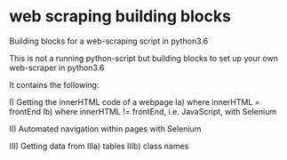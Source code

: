 # web scraping building blocks
Building blocks for a web-scraping script in python3.6

This is not a running python-script but building blocks to set up your own web-scraper in python3.6

It contains the following:

I) Getting the innerHTML code of a webpage
  Ia) where innerHTML = frontEnd
  Ib) where innerHTML != frontEnd, i.e. JavaScript, with Selenium

II) Automated navigation within pages with Selenium

III) Getting data from 
  IIIa) tables 
  IIIb) class names

